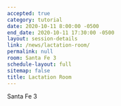 ```yaml
---
accepted: true
category: tutorial
date: 2020-10-11 8:00:00 -0500
end_date: 2020-10-11 17:30:00 -0500
layout: session-details
link: /news/lactation-room/
permalink: null
room: Santa Fe 3
schedule-layout: full
sitemap: false
title: Lactation Room
---
```


Santa Fe 3